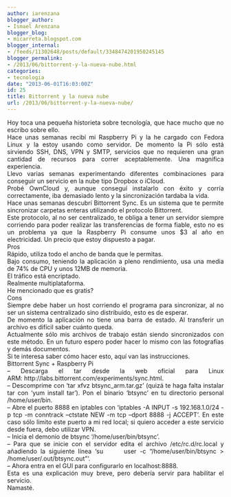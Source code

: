 ```yaml
---
author: iarenzana
blogger_author:
- Ismael Arenzana
blogger_blog:
- micarreta.blogspot.com
blogger_internal:
- /feeds/11302648/posts/default/3348474201950245145
blogger_permalink:
- /2013/06/bittorrent-y-la-nueva-nube.html
categories:
- tecnologia
date: "2013-06-01T16:03:00Z"
id: 25
title: Bittorrent y la nueva nube
url: /2013/06/bittorrent-y-la-nueva-nube/
---
```

<div style="text-align: justify;">
  Hoy toca una pequeña historieta sobre tecnología, que hace mucho que no escribo sobre ello.
</div>

<div style="text-align: justify;">
</div>

<div style="text-align: justify;">
  Hace unas semanas recibí mi Raspberry Pi y la he cargado con Fedora Linux y la estoy usando como servidor. De momento la Pi sólo está sirviendo SSH, DNS, VPN y SMTP, servicios que no requieren una gran cantidad de recursos para correr aceptablemente. Una magnífica experiencia.
</div>

<div style="text-align: justify;">
  Llevo varias semanas experimentando diferentes combinaciones para conseguir un servicio en la nube tipo Dropbox o iCloud.
</div>

<div style="text-align: justify;">
  Probé OwnCloud y, aunque conseguí instalarlo con éxito y corría correctamente, iba demasiado lento y la sincronización tardaba la vida.
</div>

<div style="text-align: justify;">
  Hace unas semanas descubrí Bittorrent Sync. Es un sistema que te permite sincronizar carpetas enteras utilizando el protocolo Bittorrent.
</div>

<div style="text-align: justify;">
  Este protocolo, al no ser centralizado, te obliga a tener un servidor siempre corriendo para poder realizar las transferencias de forma fiable, esto no es un problema ya que la Raspberry Pi consume unos $3 al año en electricidad. Un precio que estoy dispuesto a pagar.
</div>

<div style="text-align: justify;">
</div>

<div style="text-align: justify;">
  Pros
</div>

<div style="text-align: justify;">
</div>

<div style="text-align: justify;">
  Rápido, utiliza todo el ancho de banda que le permitas.
</div>

<div style="text-align: justify;">
  Bajo consumo, teniendo la aplicación a pleno rendimiento, usa una media de 74% de CPU y unos 12MB de memoria.
</div>

<div style="text-align: justify;">
  El tráfico está encriptado.
</div>

<div style="text-align: justify;">
  Realmente multiplataforma.
</div>

<div style="text-align: justify;">
  He mencionado que es gratis?
</div>

<div style="text-align: justify;">
</div>

<div style="text-align: justify;">
  Cons
</div>

<div style="text-align: justify;">
</div>

<div style="text-align: justify;">
  Siempre debe haber un host corriendo el programa para sincronizar, al no ser un sistema centralizado sino distribuido, esto es de esperar.
</div>

<div style="text-align: justify;">
  De momento la aplicación no tiene una barra de estado. Al transferir un archivo es difícil saber cuánto queda.
</div>

<div style="text-align: justify;">
</div>

<div style="text-align: justify;">
  Actualmente sólo mis archivos de trabajo están siendo sincronizados con este método. En un futuro espero poder hacer lo mismo con las fotografías y demás documentos.
</div>

<div style="text-align: justify;">
</div>

<div style="text-align: justify;">
  Si te interesa saber cómo hacer esto, aquí van las instrucciones.
</div>

<div style="text-align: justify;">
</div>

<div style="text-align: justify;">
  Bittorrent Sync + Raspberry Pi
</div>

<div style="text-align: justify;">
</div>

<div style="text-align: justify;">
  &#8211; Descarga el tar desde la web oficial para Linux ARM:&nbsp;http://labs.bittorrent.com/experiments/sync.html.
</div>

<div style="text-align: justify;">
</div>

<div style="text-align: justify;">
  &#8211; Descomprime con &#8216;tar xfvz btsync_arm.tar.gz&#8217; (quizá te haga falta instalar tar con &#8216;yum install tar&#8217;). Pon el binario &#8216;btsync&#8217; en tu directorio personal /home/user/bin.
</div>

<div style="text-align: justify;">
</div>

<div style="text-align: justify;">
  &#8211; Abre el puerto 8888 en iptables con &#8216;iptables -A INPUT -s 192.168.1.0/24 -p tcp -m conntrack &#8211;ctstate NEW -m tcp &#8211;dport 8888 -j ACCEPT&#8217;. En este caso sólo limito este puerto a mi red local; si quiero acceder a este servicio desde fuera, debo utilizar VPN.
</div>

<div style="text-align: justify;">
</div>

<div style="text-align: justify;">
  &#8211; Inicia el demonio de btsync &#8216;/home/user/bin/btsync&#8217;.
</div>

<div style="text-align: justify;">
</div>

<div style="text-align: justify;">
  &#8211; Para que se inicie con el servidor edita el archivo /etc/rc.d/rc.local y añadiendo la siguiente línea &#8216;su &nbsp; &nbsp; &nbsp;user -c &#8220;/home/user/bin/btsync > /home/user/.out/btsync.out&#8221;&#8216;.
</div>

<div style="text-align: justify;">
</div>

<div style="text-align: justify;">
  &#8211; Ahora entra en el GUI para configurarlo en localhost:8888.
</div>

<div style="text-align: justify;">
</div>

<div style="text-align: justify;">
  Esta es una explicación muy breve, pero debería servir para habilitar el servicio.
</div>

<div style="text-align: justify;">
  Namasté.
</div>
